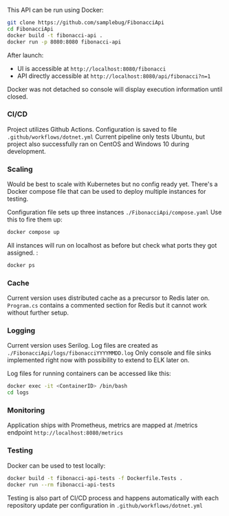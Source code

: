 ﻿This API can be run using Docker:

```bash
git clone https://github.com/samplebug/FibonacciApi
cd FibonacciApi
docker build -t fibonacci-api .
docker run -p 8080:8080 fibonacci-api
```

After launch:

- UI is accessible at `http://localhost:8080/fibonacci`
- API directly accessible at `http://localhost:8080/api/fibonacci?n=1`

Docker was not detached so console will display execution information until closed.

### CI/CD

Project utilizes Github Actions.
Configuration is saved to file `.github/workflows/dotnet.yml`
Current pipeline only tests Ubuntu, but project also successfully ran on CentOS and Windows 10 during development.

### Scaling

Would be best to scale with Kubernetes but no config ready yet.
There's a Docker compose file that can be used to deploy multiple instances for testing.

Configuration file sets up three instances `./FibonacciApi/compose.yaml`
Use this to fire them up:

```bash
docker compose up
```

All instances will run on localhost as before but check what ports they got assigned. :

```bash
docker ps
```

### Cache

Current version uses distributed cache as a precursor to Redis later on.
`Program.cs` contains a commented section for Redis but it cannot work without further setup.

### Logging

Current version uses Serilog. Log files are created as `./FibonacciApi/logs/fibonacciYYYYMMDD.log`
Only console and file sinks implemented right now with possibility to extend to ELK later on.

Log files for running containers can be accessed like this:

```bash
docker exec -it <ContainerID> /bin/bash
cd logs
```

### Monitoring

Application ships with Prometheus, metrics are mapped at /metrics endpoint `http://localhost:8080/metrics`

### Testing

Docker can be used to test locally:

```bash
docker build -t fibonacci-api-tests -f Dockerfile.Tests .
docker run --rm fibonacci-api-tests
```

Testing is also part of CI/CD process and happens automatically with each repository update per configuration in `.github/workflows/dotnet.yml`